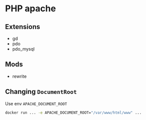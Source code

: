 # PHP apache

## Extensions

- gd
- pdo
- pdo_mysql

## Mods

- rewrite

## Changing `DocumentRoot`

Use env `APACHE_DOCUMENT_ROOT`
```sh
docker run ... -e APACHE_DOCUMENT_ROOT="/var/www/html/www" ...
```
